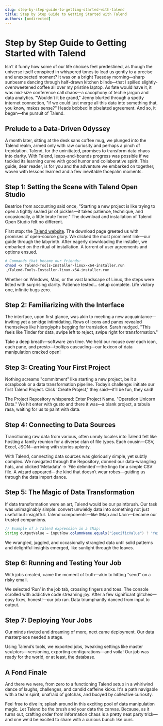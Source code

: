 ```yaml
---
slug: step-by-step-guide-to-getting-started-with-talend
title: Step by Step Guide to Getting Started with Talend
authors: [undirected]
---
```



# Step by Step Guide to Getting Started with Talend

Isn't it funny how some of our life choices feel predestined, as though the universe itself conspired in whispered tones to lead us gently to a precise and unexpected moment? It was on a bright Tuesday morning—sharp sunbeams dancing through half-drawn kitchen blinds—that I spilled slightly-oversweetened coffee all over my pristine laptop. As fate would have it, it was mid-size conference call chaos—a cacophony of techie jargon and data analytics. "Wouldn't it be grand," Jenny blurted through a spotty internet connection, "if we could just merge all this data into something that, you know, makes sense?" Heads bobbed in pixelated agreement. And so, it began—the pursuit of Talend.

## Prelude to a Data-Driven Odyssey

A month later, sitting at the desk sans coffee mug, we plunged into the Talend realm, armed only with raw curiosity and perhaps a pinch of trepidation. Talend, for the uninitiated, promises to transform data chaos into clarity. With Talend, leaps-and-bounds progress was possible if we tackled its learning curve with good humor and collaborative spirit. This guide, dear reader, is for you and the adventure we embarked on together, woven with lessons learned and a few inevitable facepalm moments.

## Step 1: Setting the Scene with Talend Open Studio

Beatrice from accounting said once, "Starting a new project is like trying to open a tightly sealed jar of pickles—it takes patience, technique, and occasionally, a little brute force." The download and installation of Talend Open Studio felt no different. 

First stop: the [Talend website](https://www.talend.com/products/talend-open-studio/). The download page greeted us with promises of open-source glory. We clicked the most prominent link—our guide through the labyrinth. After eagerly downloading the installer, we embarked on the ritual of installation. A torrent of user agreements and options ensued.

```bash
# Commands that became our friends:
chmod +x Talend-Tools-Installer-linux-x64-installer.run
./Talend-Tools-Installer-linux-x64-installer.run
```

Whether on Windows, Mac, or the vast landscape of Linux, the steps were listed with surprising clarity. Patience tested… setup complete. Life victory one, infinite bugs zero.

## Step 2: Familiarizing with the Interface

The interface, upon first glance, was akin to meeting a new acquaintance—inviting yet a smidge intimidating. Rows of icons and panes revealed themselves like hieroglyphs begging for translation. Sarah nudged, "This feels like Tinder for data, swipe left to reject, swipe right for transformation."

Take a deep breath—software zen time. We held our mouse over each icon, each pane, and presto—tooltips cascading—our lexicon of data manipulation cracked open!

## Step 3: Creating Your First Project 

Nothing screams "commitment" like starting a new project, be it a scrapbook or a data transformation pipeline. Today’s challenge: initiate our first Talend Project. Click 'Create Project,' they said—it’ll be fun, they said! 

The Project Repository whispered: Enter Project Name. "Operation Unicorn Data." We hit enter with gusto and there it was—a blank project, a tabula rasa, waiting for us to paint with data. 

## Step 4: Connecting to Data Sources

Transitioning raw data from various, often unruly locales into Talend felt like hosting a family reunion for a diverse clan of file types. Each cousin—CSV, Excel, JSON—arriving with stories aplenty.

With Talend, connecting data sources was gloriously simple, yet subtly complex. We navigated through the Repository, donned our data-wrangling hats, and clicked ‘Metadata’ -> ‘File delimited’—the lingo for a simple CSV file. A wizard appeared—the kind that doesn’t wear robes—guiding us through the data import dance.

## Step 5: The Magic of Data Transformation 

If data transformation were an art, Talend would be our paintbrush. Our task was unimaginably simple: convert unwieldy data into something not just useful but insightful. Talend components—like tMap and tJoin—became our trusted companions.

```java
// Example of a Talend expression in a tMap:
String outputValue = inputRow.columnName.equals("SpecificValue") ? "Yes" : "No";
```

We wrangled, juggled, and occasionally strangled data until solid patterns and delightful insights emerged, like sunlight through the leaves.

## Step 6: Running and Testing Your Job

With jobs created, came the moment of truth—akin to hitting "send" on a risky email. 

We selected ‘Run’ in the job tab, crossing fingers and toes. The console scrolled with addictive code streaming joy. After a few significant glitches—easy fixes, honest!—our job ran. Data triumphantly danced from input to output.

## Step 7: Deploying Your Jobs 

Our minds riveted and dreaming of more, next came deployment. Our data masterpiece needed a stage. 

Using Talend’s tools, we exported jobs, tweaking settings like master sculptors—versioning, exporting configurations—and voila! Our job was ready for the world, or at least, the database. 

## A Fond Finale

And there we were, from zero to a functioning Talend setup in a whirlwind dance of laughs, challenges, and candid caffeine kicks. It's a path navigable with a team spirit, unafraid of gotchas, and buoyed by collective curiosity.

Feel free to dive in; splash around in this exciting pool of data manipulation magic. Let Talend be the brush and your data the canvas. Because, as it turns out, crafting order from information chaos is a pretty neat party trick—and one we'd be excited to share with a curious bunch like ours.